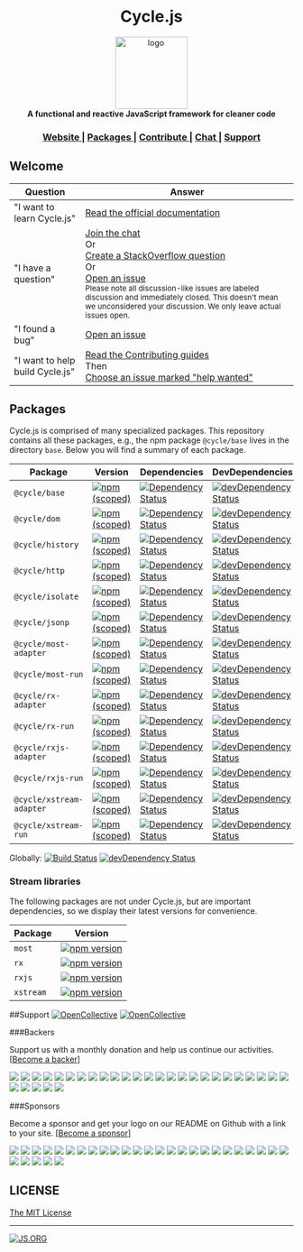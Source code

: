 <h1 align="center">Cycle.js</h1>

<div align="center">
  <img alt="logo" src="https://raw.githubusercontent.com/cyclejs/cyclejs/master/logo.png" width="128">
</div>
<div align="center">
  <strong>A functional and reactive JavaScript framework for cleaner code</strong>
</div>

<div align="center">
  <h3>
    <a href="http://cycle.js.org">
      Website
    </a>
    <span> | </span>
    <a href="#packages">
      Packages
    </a>
    <span> | </span>
    <a href="https://github.com/cyclejs/cyclejs/issues?q=is%3Aissue+is%3Aopen+label%3A%22help+wanted%22">
      Contribute
    </a>
    <span> | </span>
    <a href="https://gitter.im/cyclejs/cyclejs">
      Chat
    </a>
     <span> | </span>
    <a href="#support">
      Support
    </a>
  </h3>
</div>

<div align="center">
  <!-- Build Status -->
</div>

## Welcome

| Question | Answer |
|--------|-------|
| "I want to learn Cycle.js" | [Read the official documentation](http://cycle.js.org) |
| "I have a question" | [Join the chat](https://gitter.im/cyclejs/cyclejs)<br />Or<br />[Create a StackOverflow question](http://stackoverflow.com/questions/tagged/cyclejs)<br />Or<br />[Open an issue](https://github.com/cyclejs/cyclejs/issues/new) <br /><sub>Please note all discussion-like issues are labeled discussion and immediately closed. This doesn't mean we unconsidered your discussion. We only leave actual issues open.</sub> |
| "I found a bug" | [Open an issue](https://github.com/cyclejs/cyclejs/issues/new) |
| "I want to help build Cycle.js" | [Read the Contributing guides](https://github.com/cyclejs/cyclejs/blob/master/CONTRIBUTING.md)<br />Then<br />[Choose an issue marked "help wanted"](https://github.com/cyclejs/cyclejs/issues?q=is%3Aissue+is%3Aopen+label%3A%22help+wanted%22) |

## Packages

Cycle.js is comprised of many specialized packages. This repository contains all these packages, e.g., the npm package `@cycle/base` lives in the directory `base`. Below you will find a summary of each package.

| Package | Version | Dependencies | DevDependencies |
|--------|-------|------------|----------|
| `@cycle/base` | [![npm (scoped)](https://img.shields.io/npm/v/@cycle/base.svg?maxAge=86400)](https://github.com/cyclejs/cyclejs/blob/master/base/CHANGELOG.md) | [![Dependency Status](https://david-dm.org/cyclejs/cyclejs.svg?path=base)](https://david-dm.org/cyclejs/cyclejs?path=base) | [![devDependency Status](https://david-dm.org/cyclejs/cyclejs/dev-status.svg?path=base)](https://david-dm.org/cyclejs/cyclejs?path=base#info=devDependencies) |
| `@cycle/dom` | [![npm (scoped)](https://img.shields.io/npm/v/@cycle/dom.svg?maxAge=86400)](https://github.com/cyclejs/cyclejs/blob/master/dom/CHANGELOG.md) | [![Dependency Status](https://david-dm.org/cyclejs/cyclejs.svg?path=dom)](https://david-dm.org/cyclejs/cyclejs?path=dom) | [![devDependency Status](https://david-dm.org/cyclejs/cyclejs/dev-status.svg?path=dom)](https://david-dm.org/cyclejs/cyclejs?path=dom#info=devDependencies) |
| `@cycle/history` | [![npm (scoped)](https://img.shields.io/npm/v/@cycle/history.svg?maxAge=86400)](https://github.com/cyclejs/cyclejs/blob/master/history/CHANGELOG.md) | [![Dependency Status](https://david-dm.org/cyclejs/cyclejs.svg?path=history)](https://david-dm.org/cyclejs/cyclejs?path=history) | [![devDependency Status](https://david-dm.org/cyclejs/cyclejs/dev-status.svg?path=history)](https://david-dm.org/cyclejs/cyclejs?path=history#info=devDependencies) |
| `@cycle/http` | [![npm (scoped)](https://img.shields.io/npm/v/@cycle/http.svg?maxAge=86400)](https://github.com/cyclejs/cyclejs/blob/master/http/CHANGELOG.md) | [![Dependency Status](https://david-dm.org/cyclejs/cyclejs.svg?path=http)](https://david-dm.org/cyclejs/cyclejs?path=http) | [![devDependency Status](https://david-dm.org/cyclejs/cyclejs/dev-status.svg?path=http)](https://david-dm.org/cyclejs/cyclejs?path=http#info=devDependencies) |
| `@cycle/isolate` | [![npm (scoped)](https://img.shields.io/npm/v/@cycle/isolate.svg?maxAge=86400)](https://github.com/cyclejs/cyclejs/blob/master/isolate/CHANGELOG.md) | [![Dependency Status](https://david-dm.org/cyclejs/cyclejs.svg?path=isolate)](https://david-dm.org/cyclejs/cyclejs?path=isolate) |  [![devDependency Status](https://david-dm.org/cyclejs/cyclejs/dev-status.svg?path=isolate)](https://david-dm.org/cyclejs/cyclejs?path=isolate#info=devDependencies) |
| `@cycle/jsonp` | [![npm (scoped)](https://img.shields.io/npm/v/@cycle/jsonp.svg?maxAge=86400)](https://github.com/cyclejs/cyclejs/blob/master/jsonp/CHANGELOG.md) | [![Dependency Status](https://david-dm.org/cyclejs/cyclejs.svg?path=jsonp)](https://david-dm.org/cyclejs/cyclejs?path=jsonp) |  [![devDependency Status](https://david-dm.org/cyclejs/cyclejs/dev-status.svg?path=jsonp)](https://david-dm.org/cyclejs/cyclejs?path=jsonp#info=devDependencies) |
| `@cycle/most-adapter` | [![npm (scoped)](https://img.shields.io/npm/v/@cycle/most-adapter.svg?maxAge=86400)](https://github.com/cyclejs/cyclejs/blob/master/most-adapter/CHANGELOG.md) | [![Dependency Status](https://david-dm.org/cyclejs/cyclejs.svg?path=most-adapter)](https://david-dm.org/cyclejs/cyclejs?path=most-adapter) | [![devDependency Status](https://david-dm.org/cyclejs/cyclejs/dev-status.svg?path=most-adapter)](https://david-dm.org/cyclejs/cyclejs?path=most-adapter#info=devDependencies) |
| `@cycle/most-run` | [![npm (scoped)](https://img.shields.io/npm/v/@cycle/most-run.svg?maxAge=86400)](https://github.com/cyclejs/cyclejs/blob/master/most-run/CHANGELOG.md) | [![Dependency Status](https://david-dm.org/cyclejs/cyclejs.svg?path=most-run)](https://david-dm.org/cyclejs/cyclejs?path=most-run) | [![devDependency Status](https://david-dm.org/cyclejs/cyclejs/dev-status.svg?path=most-run)](https://david-dm.org/cyclejs/cyclejs?path=most-run#info=devDependencies) |
| `@cycle/rx-adapter` | [![npm (scoped)](https://img.shields.io/npm/v/@cycle/rx-adapter.svg?maxAge=86400)](https://github.com/cyclejs/cyclejs/blob/master/rx-adapter/CHANGELOG.md) | [![Dependency Status](https://david-dm.org/cyclejs/cyclejs.svg?path=rx-adapter)](https://david-dm.org/cyclejs/cyclejs?path=rx-adapter) | [![devDependency Status](https://david-dm.org/cyclejs/cyclejs/dev-status.svg?path=rx-adapter)](https://david-dm.org/cyclejs/cyclejs?path=rx-adapter#info=devDependencies) |
| `@cycle/rx-run` | [![npm (scoped)](https://img.shields.io/npm/v/@cycle/rx-run.svg?maxAge=86400)](https://github.com/cyclejs/cyclejs/blob/master/rx-run/CHANGELOG.md) | [![Dependency Status](https://david-dm.org/cyclejs/cyclejs.svg?path=rx-run)](https://david-dm.org/cyclejs/cyclejs?path=rx-run) | [![devDependency Status](https://david-dm.org/cyclejs/cyclejs/dev-status.svg?path=rx-run)](https://david-dm.org/cyclejs/cyclejs?path=rx-run#info=devDependencies) |
| `@cycle/rxjs-adapter` | [![npm (scoped)](https://img.shields.io/npm/v/@cycle/rxjs-adapter.svg?maxAge=86400)](https://github.com/cyclejs/cyclejs/blob/master/rxjs-adapter/CHANGELOG.md) | [![Dependency Status](https://david-dm.org/cyclejs/cyclejs.svg?path=rxjs-adapter)](https://david-dm.org/cyclejs/cyclejs?path=rxjs-adapter) | [![devDependency Status](https://david-dm.org/cyclejs/cyclejs/dev-status.svg?path=rxjs-adapter)](https://david-dm.org/cyclejs/cyclejs?path=rxjs-adapter#info=devDependencies) |
| `@cycle/rxjs-run` | [![npm (scoped)](https://img.shields.io/npm/v/@cycle/rxjs-run.svg?maxAge=86400)](https://github.com/cyclejs/cyclejs/blob/master/rxjs-run/CHANGELOG.md) | [![Dependency Status](https://david-dm.org/cyclejs/cyclejs.svg?path=rxjs-run)](https://david-dm.org/cyclejs/cyclejs?path=rxjs-run) | [![devDependency Status](https://david-dm.org/cyclejs/cyclejs/dev-status.svg?path=rxjs-run)](https://david-dm.org/cyclejs/cyclejs?path=rxjs-run#info=devDependencies) |
| `@cycle/xstream-adapter` | [![npm (scoped)](https://img.shields.io/npm/v/@cycle/xstream-adapter.svg?maxAge=86400)](https://github.com/cyclejs/cyclejs/blob/master/xstream-adapter/CHANGELOG.md) | [![Dependency Status](https://david-dm.org/cyclejs/cyclejs.svg?path=xstream-adapter)](https://david-dm.org/cyclejs/cyclejs?path=xstream-adapter) | [![devDependency Status](https://david-dm.org/cyclejs/cyclejs/dev-status.svg?path=xstream-adapter)](https://david-dm.org/cyclejs/cyclejs?path=xstream-adapter#info=devDependencies) |
| `@cycle/xstream-run` | [![npm (scoped)](https://img.shields.io/npm/v/@cycle/xstream-run.svg?maxAge=86400)](https://github.com/cyclejs/cyclejs/blob/master/xstream-run/CHANGELOG.md) | [![Dependency Status](https://david-dm.org/cyclejs/cyclejs.svg?path=xstream-run)](https://david-dm.org/cyclejs/cyclejs?path=xstream-run) | [![devDependency Status](https://david-dm.org/cyclejs/cyclejs/dev-status.svg?path=xstream-run)](https://david-dm.org/cyclejs/cyclejs?path=xstream-run#info=devDependencies) |

Globally: [![Build Status](https://img.shields.io/travis/cyclejs/cyclejs/master.svg?style=flat)](https://travis-ci.org/cyclejs/cyclejs) [![devDependency Status](https://david-dm.org/cyclejs/cyclejs/dev-status.svg)](https://david-dm.org/cyclejs/cyclejs#info=devDependencies)

### Stream libraries

The following packages are not under Cycle.js, but are important dependencies, so we display their latest versions for convenience.

| Package | Version |
|--------|-------|
| `most` | [![npm version](https://img.shields.io/npm/v/most.svg?maxAge=86400)](https://www.npmjs.com/package/most) |
| `rx` | [![npm version](https://img.shields.io/npm/v/rx.svg?maxAge=86400)](https://www.npmjs.com/package/rx) |
| `rxjs` | [![npm version](https://img.shields.io/npm/v/rxjs.svg?maxAge=86400)](https://www.npmjs.com/package/rxjs) |
| `xstream` | [![npm version](https://img.shields.io/npm/v/xstream.svg?maxAge=86400)](https://www.npmjs.com/package/xstream) |

##Support [![OpenCollective](https://opencollective.com/cyclejs/backers/badge.svg)](#backers) [![OpenCollective](https://opencollective.com/cyclejs/sponsors/badge.svg)](#sponsors)

###Backers

Support us with a monthly donation and help us continue our activities. [[Become a backer](https://opencollective.com/cyclejs#backer)]

<a href="https://opencollective.com/cyclejs/backer/0/website" target="_blank"><img src="https://opencollective.com/cyclejs/backer/0/avatar.svg"></a>
<a href="https://opencollective.com/cyclejs/backer/1/website" target="_blank"><img src="https://opencollective.com/cyclejs/backer/1/avatar.svg"></a>
<a href="https://opencollective.com/cyclejs/backer/2/website" target="_blank"><img src="https://opencollective.com/cyclejs/backer/2/avatar.svg"></a>
<a href="https://opencollective.com/cyclejs/backer/3/website" target="_blank"><img src="https://opencollective.com/cyclejs/backer/3/avatar.svg"></a>
<a href="https://opencollective.com/cyclejs/backer/4/website" target="_blank"><img src="https://opencollective.com/cyclejs/backer/4/avatar.svg"></a>
<a href="https://opencollective.com/cyclejs/backer/5/website" target="_blank"><img src="https://opencollective.com/cyclejs/backer/5/avatar.svg"></a>
<a href="https://opencollective.com/cyclejs/backer/6/website" target="_blank"><img src="https://opencollective.com/cyclejs/backer/6/avatar.svg"></a>
<a href="https://opencollective.com/cyclejs/backer/7/website" target="_blank"><img src="https://opencollective.com/cyclejs/backer/7/avatar.svg"></a>
<a href="https://opencollective.com/cyclejs/backer/8/website" target="_blank"><img src="https://opencollective.com/cyclejs/backer/8/avatar.svg"></a>
<a href="https://opencollective.com/cyclejs/backer/9/website" target="_blank"><img src="https://opencollective.com/cyclejs/backer/9/avatar.svg"></a>
<a href="https://opencollective.com/cyclejs/backer/10/website" target="_blank"><img src="https://opencollective.com/cyclejs/backer/10/avatar.svg"></a>
<a href="https://opencollective.com/cyclejs/backer/11/website" target="_blank"><img src="https://opencollective.com/cyclejs/backer/11/avatar.svg"></a>
<a href="https://opencollective.com/cyclejs/backer/12/website" target="_blank"><img src="https://opencollective.com/cyclejs/backer/12/avatar.svg"></a>
<a href="https://opencollective.com/cyclejs/backer/13/website" target="_blank"><img src="https://opencollective.com/cyclejs/backer/13/avatar.svg"></a>
<a href="https://opencollective.com/cyclejs/backer/14/website" target="_blank"><img src="https://opencollective.com/cyclejs/backer/14/avatar.svg"></a>
<a href="https://opencollective.com/cyclejs/backer/15/website" target="_blank"><img src="https://opencollective.com/cyclejs/backer/15/avatar.svg"></a>
<a href="https://opencollective.com/cyclejs/backer/16/website" target="_blank"><img src="https://opencollective.com/cyclejs/backer/16/avatar.svg"></a>
<a href="https://opencollective.com/cyclejs/backer/17/website" target="_blank"><img src="https://opencollective.com/cyclejs/backer/17/avatar.svg"></a>
<a href="https://opencollective.com/cyclejs/backer/18/website" target="_blank"><img src="https://opencollective.com/cyclejs/backer/18/avatar.svg"></a>
<a href="https://opencollective.com/cyclejs/backer/19/website" target="_blank"><img src="https://opencollective.com/cyclejs/backer/19/avatar.svg"></a>
<a href="https://opencollective.com/cyclejs/backer/20/website" target="_blank"><img src="https://opencollective.com/cyclejs/backer/20/avatar.svg"></a>
<a href="https://opencollective.com/cyclejs/backer/21/website" target="_blank"><img src="https://opencollective.com/cyclejs/backer/21/avatar.svg"></a>
<a href="https://opencollective.com/cyclejs/backer/22/website" target="_blank"><img src="https://opencollective.com/cyclejs/backer/22/avatar.svg"></a>
<a href="https://opencollective.com/cyclejs/backer/23/website" target="_blank"><img src="https://opencollective.com/cyclejs/backer/23/avatar.svg"></a>
<a href="https://opencollective.com/cyclejs/backer/24/website" target="_blank"><img src="https://opencollective.com/cyclejs/backer/24/avatar.svg"></a>
<a href="https://opencollective.com/cyclejs/backer/25/website" target="_blank"><img src="https://opencollective.com/cyclejs/backer/25/avatar.svg"></a>
<a href="https://opencollective.com/cyclejs/backer/26/website" target="_blank"><img src="https://opencollective.com/cyclejs/backer/26/avatar.svg"></a>
<a href="https://opencollective.com/cyclejs/backer/27/website" target="_blank"><img src="https://opencollective.com/cyclejs/backer/27/avatar.svg"></a>
<a href="https://opencollective.com/cyclejs/backer/28/website" target="_blank"><img src="https://opencollective.com/cyclejs/backer/28/avatar.svg"></a>
<a href="https://opencollective.com/cyclejs/backer/29/website" target="_blank"><img src="https://opencollective.com/cyclejs/backer/29/avatar.svg"></a>

###Sponsors

Become a sponsor and get your logo on our README on Github with a link to your site. [[Become a sponsor](https://opencollective.com/cyclejs#sponsor)]

<a href="https://opencollective.com/cyclejs/sponsor/0/website" target="_blank"><img src="https://opencollective.com/cyclejs/sponsor/0/avatar.svg"></a>
<a href="https://opencollective.com/cyclejs/sponsor/1/website" target="_blank"><img src="https://opencollective.com/cyclejs/sponsor/1/avatar.svg"></a>
<a href="https://opencollective.com/cyclejs/sponsor/2/website" target="_blank"><img src="https://opencollective.com/cyclejs/sponsor/2/avatar.svg"></a>
<a href="https://opencollective.com/cyclejs/sponsor/3/website" target="_blank"><img src="https://opencollective.com/cyclejs/sponsor/3/avatar.svg"></a>
<a href="https://opencollective.com/cyclejs/sponsor/4/website" target="_blank"><img src="https://opencollective.com/cyclejs/sponsor/4/avatar.svg"></a>
<a href="https://opencollective.com/cyclejs/sponsor/5/website" target="_blank"><img src="https://opencollective.com/cyclejs/sponsor/5/avatar.svg"></a>
<a href="https://opencollective.com/cyclejs/sponsor/6/website" target="_blank"><img src="https://opencollective.com/cyclejs/sponsor/6/avatar.svg"></a>
<a href="https://opencollective.com/cyclejs/sponsor/7/website" target="_blank"><img src="https://opencollective.com/cyclejs/sponsor/7/avatar.svg"></a>
<a href="https://opencollective.com/cyclejs/sponsor/8/website" target="_blank"><img src="https://opencollective.com/cyclejs/sponsor/8/avatar.svg"></a>
<a href="https://opencollective.com/cyclejs/sponsor/9/website" target="_blank"><img src="https://opencollective.com/cyclejs/sponsor/9/avatar.svg"></a>
<a href="https://opencollective.com/cyclejs/sponsor/10/website" target="_blank"><img src="https://opencollective.com/cyclejs/sponsor/10/avatar.svg"></a>
<a href="https://opencollective.com/cyclejs/sponsor/11/website" target="_blank"><img src="https://opencollective.com/cyclejs/sponsor/11/avatar.svg"></a>
<a href="https://opencollective.com/cyclejs/sponsor/12/website" target="_blank"><img src="https://opencollective.com/cyclejs/sponsor/12/avatar.svg"></a>
<a href="https://opencollective.com/cyclejs/sponsor/13/website" target="_blank"><img src="https://opencollective.com/cyclejs/sponsor/13/avatar.svg"></a>
<a href="https://opencollective.com/cyclejs/sponsor/14/website" target="_blank"><img src="https://opencollective.com/cyclejs/sponsor/14/avatar.svg"></a>
<a href="https://opencollective.com/cyclejs/sponsor/15/website" target="_blank"><img src="https://opencollective.com/cyclejs/sponsor/15/avatar.svg"></a>
<a href="https://opencollective.com/cyclejs/sponsor/16/website" target="_blank"><img src="https://opencollective.com/cyclejs/sponsor/16/avatar.svg"></a>
<a href="https://opencollective.com/cyclejs/sponsor/17/website" target="_blank"><img src="https://opencollective.com/cyclejs/sponsor/17/avatar.svg"></a>
<a href="https://opencollective.com/cyclejs/sponsor/18/website" target="_blank"><img src="https://opencollective.com/cyclejs/sponsor/18/avatar.svg"></a>
<a href="https://opencollective.com/cyclejs/sponsor/19/website" target="_blank"><img src="https://opencollective.com/cyclejs/sponsor/19/avatar.svg"></a>
<a href="https://opencollective.com/cyclejs/sponsor/20/website" target="_blank"><img src="https://opencollective.com/cyclejs/sponsor/20/avatar.svg"></a>
<a href="https://opencollective.com/cyclejs/sponsor/21/website" target="_blank"><img src="https://opencollective.com/cyclejs/sponsor/21/avatar.svg"></a>
<a href="https://opencollective.com/cyclejs/sponsor/22/website" target="_blank"><img src="https://opencollective.com/cyclejs/sponsor/22/avatar.svg"></a>
<a href="https://opencollective.com/cyclejs/sponsor/23/website" target="_blank"><img src="https://opencollective.com/cyclejs/sponsor/23/avatar.svg"></a>
<a href="https://opencollective.com/cyclejs/sponsor/24/website" target="_blank"><img src="https://opencollective.com/cyclejs/sponsor/24/avatar.svg"></a>
<a href="https://opencollective.com/cyclejs/sponsor/25/website" target="_blank"><img src="https://opencollective.com/cyclejs/sponsor/25/avatar.svg"></a>
<a href="https://opencollective.com/cyclejs/sponsor/26/website" target="_blank"><img src="https://opencollective.com/cyclejs/sponsor/26/avatar.svg"></a>
<a href="https://opencollective.com/cyclejs/sponsor/27/website" target="_blank"><img src="https://opencollective.com/cyclejs/sponsor/27/avatar.svg"></a>
<a href="https://opencollective.com/cyclejs/sponsor/28/website" target="_blank"><img src="https://opencollective.com/cyclejs/sponsor/28/avatar.svg"></a>
<a href="https://opencollective.com/cyclejs/sponsor/29/website" target="_blank"><img src="https://opencollective.com/cyclejs/sponsor/29/avatar.svg"></a>

## LICENSE

[The MIT License](https://github.com/cyclejs/cyclejs/blob/master/LICENSE)

- - -

<!-- JS.ORG -->
<a href="http://js.org">
  <img src="https://img.shields.io/badge/js.org-cycle-ffb400.svg?style=flat-square"
    alt="JS.ORG" />
</a>
